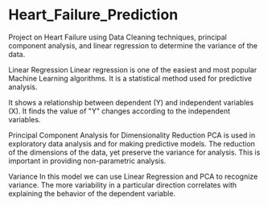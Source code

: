 # Heart_Failure_Prediction

Project on Heart Failure using Data Cleaning techniques, principal component analysis, and linear regression to determine the variance of the data.

Linear Regression
Linear regression is one of the easiest and most popular Machine Learning algorithms. It is a statistical method used for predictive analysis.

It shows a relationship between dependent (Y) and independent variables (X). It finds the value of "Y" changes according to the independent variables.

Principal Component Analysis for Dimensionality Reduction
PCA is used in exploratory data analysis and for making predictive models. The reduction of the dimensions of the data, yet preserve the variance for analysis. This is important in providing non-parametric analysis.

Variance
In this model we can use Linear Regression and PCA to recognize variance. The more variability in a particular direction correlates with explaining the behavior of the dependent variable.
